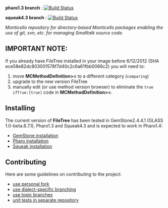 **pharo1.3 branch** : [![Build Status](https://secure.travis-ci.org/dalehenrich/filetree.png?branch=pharo1.3)](http://travis-ci.org/dalehenrich/filetree) 

**squeak4.3 branch** : [![Build Status](https://secure.travis-ci.org/dalehenrich/filetree.png?branch=squeak4.3)](http://travis-ci.org/dalehenrich/filetree) 

*Monticello repository for directory-based Monticello packages enabling the use of git, svn, etc. for 
managing Smalltalk source code.*

## IMPORTANT NOTE:

If you already have FileTree installed in your image before 6/12/2012 
(SHA ece58e82dc803001578f7d40c2c6a61fbb0066c2)
you will need to:

1. move **MCMethodDefinition>=** to a different category (`comparing`)
2. upgrade to the new version FileTree
3. manually edit (or use method version browser) to eliminate the `true ifTrue:[true]` code 
in **MCMethodDefinition>=**.

## Installing

The current version of **FileTree** has been tested in GemStone2.4.4.1 (GLASS 1.0-beta.8.7.1), Pharo1.3 and Squeak4.3 and is 
expected to work in Pharo1.4:

 * [GemStone installation](https://github.com/dalehenrich/filetree/tree/master/doc/GemStoneInstall.md)
 * [Pharo installation](https://github.com/dalehenrich/filetree/tree/master/doc/PharoInstall.md)
 * [Squeak installation](https://github.com/dalehenrich/filetree/tree/master/doc/SqueakInstall.md)

## Contributing

Here are some guidelines on contributing to the project:

 * [use personal fork](https://github.com/dalehenrich/filetree/tree/master/doc/Contribute.md#forkme)
 * [use dialect-specific branching](https://github.com/dalehenrich/filetree/tree/master/doc/Contribute.md#branching)
 * [use topic branches](https://github.com/dalehenrich/filetree/tree/master/doc/Contribute.md#topicbranches)
 * [unit tests in separate repository](https://github.com/dalehenrich/filetree/tree/master/doc/Contribute.md#tests)

